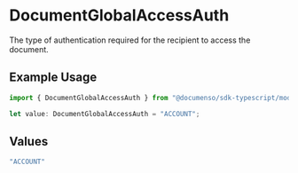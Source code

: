 # DocumentGlobalAccessAuth

The type of authentication required for the recipient to access the document.

## Example Usage

```typescript
import { DocumentGlobalAccessAuth } from "@documenso/sdk-typescript/models/operations";

let value: DocumentGlobalAccessAuth = "ACCOUNT";
```

## Values

```typescript
"ACCOUNT"
```